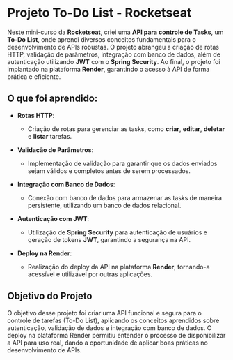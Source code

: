 # Projeto To-Do List - Rocketseat

Neste mini-curso da **Rocketseat**, criei uma **API para controle de Tasks**, um **To-Do List**, onde aprendi diversos conceitos fundamentais para o desenvolvimento de APIs robustas. O projeto abrangeu a criação de rotas HTTP, validação de parâmetros, integração com banco de dados, além de autenticação utilizando **JWT** com o **Spring Security**. Ao final, o projeto foi implantado na plataforma **Render**, garantindo o acesso à API de forma prática e eficiente.

## O que foi aprendido:

- **Rotas HTTP**:
  - Criação de rotas para gerenciar as tasks, como **criar**, **editar**, **deletar** e **listar** tarefas.
  
- **Validação de Parâmetros**:
  - Implementação de validação para garantir que os dados enviados sejam válidos e completos antes de serem processados.

- **Integração com Banco de Dados**:
  - Conexão com banco de dados para armazenar as tasks de maneira persistente, utilizando um banco de dados relacional.

- **Autenticação com JWT**:
  - Utilização de **Spring Security** para autenticação de usuários e geração de tokens **JWT**, garantindo a segurança na API.

- **Deploy na Render**:
  - Realização do deploy da API na plataforma **Render**, tornando-a acessível e utilizável por outras aplicações.

## Objetivo do Projeto

O objetivo desse projeto foi criar uma API funcional e segura para o controle de tarefas (To-Do List), aplicando os conceitos aprendidos sobre autenticação, validação de dados e integração com banco de dados. O deploy na plataforma Render permitiu entender o processo de disponibilizar a API para uso real, dando a oportunidade de aplicar boas práticas no desenvolvimento de APIs.


